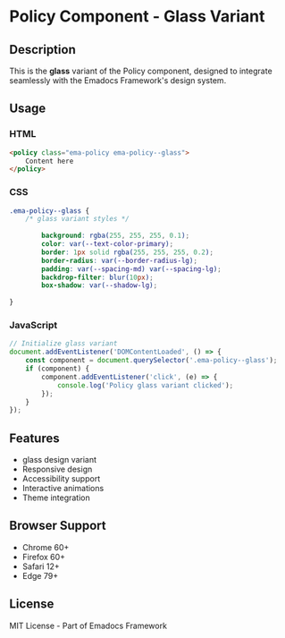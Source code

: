 # Policy Component - Glass Variant

## Description
This is the **glass** variant of the Policy component, designed to integrate seamlessly with the Emadocs Framework's design system.

## Usage

### HTML
```html
<policy class="ema-policy ema-policy--glass">
    Content here
</policy>
```

### CSS
```css
.ema-policy--glass {
    /* glass variant styles */
    
        background: rgba(255, 255, 255, 0.1);
        color: var(--text-color-primary);
        border: 1px solid rgba(255, 255, 255, 0.2);
        border-radius: var(--border-radius-lg);
        padding: var(--spacing-md) var(--spacing-lg);
        backdrop-filter: blur(10px);
        box-shadow: var(--shadow-lg);
    
}
```

### JavaScript
```javascript
// Initialize glass variant
document.addEventListener('DOMContentLoaded', () => {
    const component = document.querySelector('.ema-policy--glass');
    if (component) {
        component.addEventListener('click', (e) => {
            console.log('Policy glass variant clicked');
        });
    }
});
```

## Features
- glass design variant
- Responsive design
- Accessibility support
- Interactive animations
- Theme integration

## Browser Support
- Chrome 60+
- Firefox 60+
- Safari 12+
- Edge 79+

## License
MIT License - Part of Emadocs Framework
